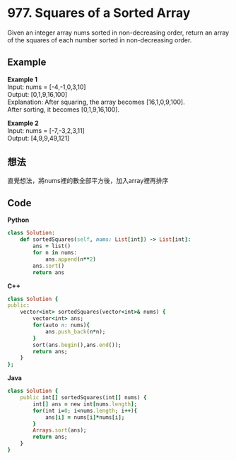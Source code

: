# 977. Squares of a Sorted Array
Given an integer array nums sorted in non-decreasing order, return an array of the squares of each number sorted in non-decreasing order.  

## Example
**Example 1**  
Input: nums = [-4,-1,0,3,10]  
Output: [0,1,9,16,100]  
Explanation: After squaring, the array becomes [16,1,0,9,100].  
After sorting, it becomes [0,1,9,16,100].  

**Example 2**  
Input: nums = [-7,-3,2,3,11]  
Output: [4,9,9,49,121]  

## 想法
直覺想法，將nums裡的數全部平方後，加入array裡再排序

## Code
**Python**
```ruby
class Solution:
    def sortedSquares(self, nums: List[int]) -> List[int]:
        ans = list()
        for n in nums:
            ans.append(n**2)
        ans.sort()
        return ans
```
**C++**
```ruby
class Solution {
public:
    vector<int> sortedSquares(vector<int>& nums) {
        vector<int> ans;
        for(auto n: nums){
            ans.push_back(n*n);
        }
        sort(ans.begin(),ans.end());
        return ans;
    }
};
```
**Java**
```ruby
class Solution {
    public int[] sortedSquares(int[] nums) {
        int[] ans = new int[nums.length];
        for(int i=0; i<nums.length; i++){
            ans[i] = nums[i]*nums[i];
        }
        Arrays.sort(ans);
        return ans;
    }
}
```
